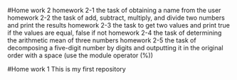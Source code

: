 #Home work 2
homework 2-1 the task of obtaining a name from the user
homework 2-2 the task of add, subtract, multiply, and divide two numbers and print the results
homework 2-3 the task to get two values and print true if the values are equal, false if not
homework 2-4 the task of determining the arithmetic mean of three numbers
homework 2-5 the task of decomposing a five-digit number by digits and outputting it in the original order with a space (use the module operator (%))

#Home work 1
This is my first repository
